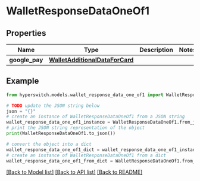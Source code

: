 # WalletResponseDataOneOf1


## Properties

Name | Type | Description | Notes
------------ | ------------- | ------------- | -------------
**google_pay** | [**WalletAdditionalDataForCard**](WalletAdditionalDataForCard.md) |  | 

## Example

```python
from hyperswitch.models.wallet_response_data_one_of1 import WalletResponseDataOneOf1

# TODO update the JSON string below
json = "{}"
# create an instance of WalletResponseDataOneOf1 from a JSON string
wallet_response_data_one_of1_instance = WalletResponseDataOneOf1.from_json(json)
# print the JSON string representation of the object
print(WalletResponseDataOneOf1.to_json())

# convert the object into a dict
wallet_response_data_one_of1_dict = wallet_response_data_one_of1_instance.to_dict()
# create an instance of WalletResponseDataOneOf1 from a dict
wallet_response_data_one_of1_from_dict = WalletResponseDataOneOf1.from_dict(wallet_response_data_one_of1_dict)
```
[[Back to Model list]](../README.md#documentation-for-models) [[Back to API list]](../README.md#documentation-for-api-endpoints) [[Back to README]](../README.md)


